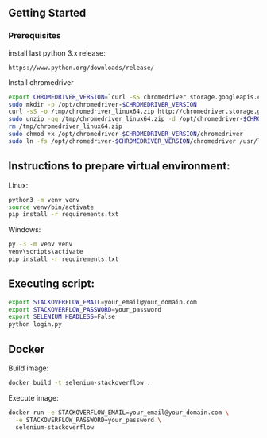 ## Getting Started

### Prerequisites

install last python 3.x release: 
```
https://www.python.org/downloads/release/
```

Install chromedriver

```bash
export CHROMEDRIVER_VERSION=`curl -sS chromedriver.storage.googleapis.com/LATEST_RELEASE` 
sudo mkdir -p /opt/chromedriver-$CHROMEDRIVER_VERSION
curl -sS -o /tmp/chromedriver_linux64.zip http://chromedriver.storage.googleapis.com/$CHROMEDRIVER_VERSION/chromedriver_linux64.zip
sudo unzip -qq /tmp/chromedriver_linux64.zip -d /opt/chromedriver-$CHROMEDRIVER_VERSION
rm /tmp/chromedriver_linux64.zip
sudo chmod +x /opt/chromedriver-$CHROMEDRIVER_VERSION/chromedriver
sudo ln -fs /opt/chromedriver-$CHROMEDRIVER_VERSION/chromedriver /usr/local/bin/chromedriver
```


## Instructions to prepare virtual environment:

Linux:

```bash
python3 -m venv venv
source venv/bin/activate
pip install -r requirements.txt
```

Windows:

```cmd
py -3 -m venv venv
venv\scripts\activate
pip install -r requirements.txt
```

## Executing script:

```bash
export STACKOVERFLOW_EMAIL=your_email@your_domain.com
export STACKOVERFLOW_PASSWORD=your_password
export SELENIUM_HEADLESS=False
python login.py
```

## Docker

Build image:
```bash
docker build -t selenium-stackoverflow .
```

Execute image:
```bash
docker run -e STACKOVERFLOW_EMAIL=your_email@your_domain.com \
  -e STACKOVERFLOW_PASSWORD=your_password \
  selenium-stackoverflow
```


